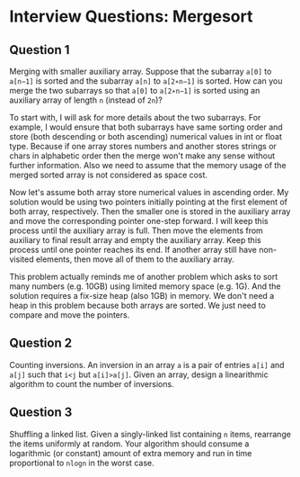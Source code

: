 # Interview Questions: Mergesort

## Question 1

Merging with smaller auxiliary array. Suppose that the subarray `a[0]` to `a[n−1]` is sorted and the subarray `a[n]` to `a[2∗n−1]` is sorted. How can you merge the two subarrays so that `a[0]` to `a[2∗n−1]` is sorted using an auxiliary array of length `n` (instead of `2n`)?

To start with, I will ask for more details about the two subarrays. For example, I would ensure that both subarrays have same sorting order and store (both descending or both ascending) numerical values in int or float type. Because if one array stores numbers and another stores strings or chars in alphabetic order then the merge won't make any sense without further information. Also we need to assume that the memory usage of the merged sorted array is not considered as space cost.

Now let's assume both array store numerical values in ascending order. My solution would be using two pointers initially pointing at the first element of both array, respectively. Then the smaller one is stored in the auxiliary array and move the corresponding pointer one-step forward. I will keep this process until the auxiliary array is full. Then move the elements from auxiliary to final result array and empty the auxiliary array. Keep this process until one pointer reaches its end. If another array still have non-visited elements, then move all of them to the auxiliary array.

This problem actually reminds me of another problem which asks to sort many numbers (e.g. 10GB) using limited memory space (e.g. 1G). And the solution requires a fix-size heap (also 1GB) in memory. We don't need a heap in this problem because both arrays are sorted. We just need to compare and move the pointers.

## Question 2

Counting inversions. An inversion in an array `a` is a pair of entries `a[i]` and `a[j]` such that `i<j` but `a[i]>a[j]`. Given an array, design a linearithmic algorithm to count the number of inversions.


## Question 3

Shuffling a linked list. Given a singly-linked list containing `n` items, rearrange the items uniformly at random. Your algorithm should consume a logarithmic (or constant) amount of extra memory and run in time proportional to `nlogn` in the worst case. 
